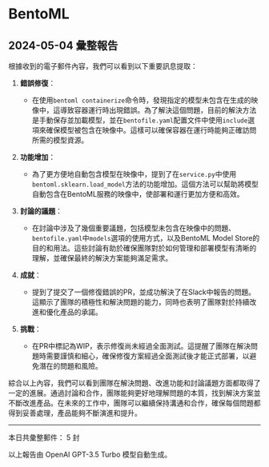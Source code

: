 # BentoML

## 2024-05-04 彙整報告

根據收到的電子郵件內容，我們可以看到以下重要訊息提取：



1. **錯誤修復**：

   - 在使用`bentoml containerize`命令時，發現指定的模型未包含在生成的映像中，這導致容器運行時出現錯誤。為了解決這個問題，目前的解決方法是手動保存並加載模型，並在`bentofile.yaml`配置文件中使用`include`選項來確保模型被包含在映像中。這樣可以確保容器在運行時能夠正確訪問所需的模型資源。



2. **功能增加**：

   - 為了更方便地自動包含模型在映像中，提到了在`service.py`中使用`bentoml.sklearn.load_model`方法的功能增加。這個方法可以幫助將模型自動包含在BentoML服務的映像中，使部署和運行更加方便和高效。



3. **討論的議題**：

   - 在討論中涉及了幾個重要議題，包括模型未包含在映像中的問題、`bentofile.yaml`中`models`選項的使用方式，以及BentoML Model Store的目的和用法。這些討論有助於確保團隊對於如何管理和部署模型有清晰的理解，並確保最終的解決方案能夠滿足需求。



4. **成就**：

   - 提到了提交了一個修復錯誤的PR，並成功解決了在Slack中報告的問題。這顯示了團隊的積極性和解決問題的能力，同時也表明了團隊對於持續改進和優化產品的承諾。



5. **挑戰**：

   - 在PR中標記為WIP，表示修復尚未經過全面測試。這提醒了團隊在解決問題時需要謹慎和細心，確保修復方案經過全面測試後才能正式部署，以避免潛在的問題和風險。



綜合以上內容，我們可以看到團隊在解決問題、改進功能和討論議題方面都取得了一定的進展。通過討論和合作，團隊能夠更好地理解問題的本質，找到解決方案並不斷改進產品。在未來的工作中，團隊可以繼續保持溝通和合作，確保每個問題都得到妥善處理，產品能夠不斷演進和提升。



---



本日共彙整郵件： 5 封



以上報告由 OpenAI GPT-3.5 Turbo 模型自動生成。